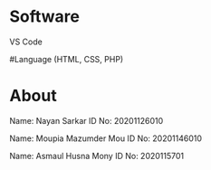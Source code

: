# Software
VS Code

#Language
(HTML, CSS, PHP)

# About
Name: Nayan Sarkar
ID No: 20201126010

Name: Moupia Mazumder Mou
ID No: 20201146010

Name: Asmaul Husna Mony
ID No: 2020115701
